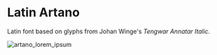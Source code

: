 # Latin Artano
Latin font based on glyphs from Johan Winge's *Tengwar Annatar Italic.*

![artano_lorem_ipsum](https://user-images.githubusercontent.com/16606427/192823056-f63917e7-1c42-4551-b1e4-fb29772a94f8.png)
